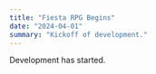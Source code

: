 ```yaml
---
title: "Fiesta RPG Begins"
date: "2024-04-01"
summary: "Kickoff of development."
---
```

Development has started.